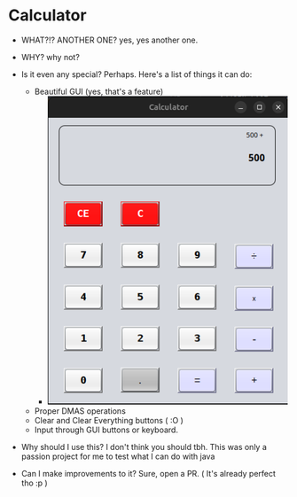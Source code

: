 # Calculator

- WHAT?!? ANOTHER ONE?
yes, yes another one.

- WHY?
why not?

- Is it even any special?
Perhaps. Here's a list of things it can do:
  - Beautiful GUI (yes, that's a feature)
    - ![img.png](img.png)
  - Proper DMAS operations
  - Clear and Clear Everything buttons ( :O )
  - Input through GUI buttons or keyboard.

- Why should I use this?
I don't think you should tbh. This was only a passion project for me to test what I can do with java

- Can I make improvements to it?
Sure, open a PR. ( It's already perfect tho :p )
